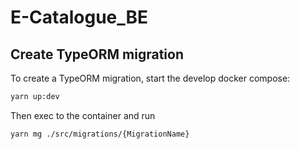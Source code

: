 # E-Catalogue_BE

## Create TypeORM migration
To create a TypeORM migration, start the develop docker compose:
```sh
yarn up:dev
```
Then exec to the container and run
```sh
yarn mg ./src/migrations/{MigrationName}
```
